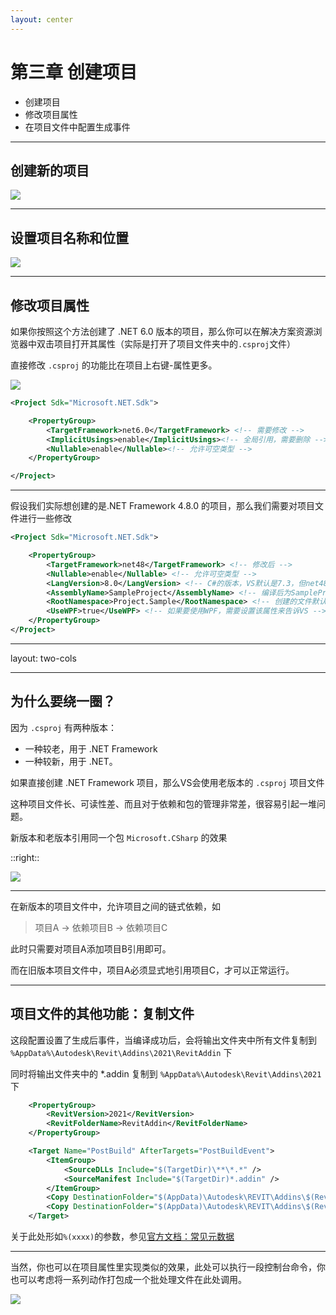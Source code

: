 ```yaml
---
layout: center
---
```


# 第三章 创建项目


- 创建项目
- 修改项目属性
- 在项目文件中配置生成事件

---

## 创建新的项目

![](https://doc-1314952491.cos.ap-shanghai.myqcloud.com/obsidian/Pasted%20image%2020230915002011.png)

---

## 设置项目名称和位置

![](https://doc-1314952491.cos.ap-shanghai.myqcloud.com/obsidian/Pasted%20image%2020230915001718.png)

---

## 修改项目属性

如果你按照这个方法创建了 .NET 6.0 版本的项目，那么你可以在解决方案资源浏览器中双击项目打开其属性（实际是打开了项目文件夹中的`.csproj`文件）

直接修改 `.csproj` 的功能比在项目上右键-属性更多。

![](https://doc-1314952491.cos.ap-shanghai.myqcloud.com/obsidian/Pasted%20image%2020230915002908.png)

```xml {all|4|5|6|all}
<Project Sdk="Microsoft.NET.Sdk">

    <PropertyGroup>
        <TargetFramework>net6.0</TargetFramework> <!-- 需要修改 -->
        <ImplicitUsings>enable</ImplicitUsings><!-- 全局引用，需要删除 -->
        <Nullable>enable</Nullable><!-- 允许可空类型 -->
    </PropertyGroup>

</Project>
```

---

假设我们实际想创建的是.NET Framework 4.8.0 的项目，那么我们需要对项目文件进行一些修改

```xml {all|4|5|6|7|8|9|all}
<Project Sdk="Microsoft.NET.Sdk">

	<PropertyGroup>
		<TargetFramework>net48</TargetFramework> <!-- 修改后 -->
		<Nullable>enable</Nullable> <!-- 允许可空类型 -->
		<LangVersion>8.0</LangVersion> <!-- C#的版本，VS默认是7.3，但net48可以使用8.0 -->
		<AssemblyName>SampleProject</AssemblyName> <!-- 编译后为SampleProject.dll -->
		<RootNamespace>Project.Sample</RootNamespace> <!-- 创建的文件默认命名空间是Project.Sample -->
		<UseWPF>true</UseWPF> <!-- 如果要使用WPF，需要设置该属性来告诉VS -->
	</PropertyGroup>
</Project>
```

---
layout: two-cols

---


## 为什么要绕一圈？

因为 `.csproj` 有两种版本：
- 一种较老，用于 .NET Framework
- 一种较新，用于 .NET。

如果直接创建 .NET Framework 项目，那么VS会使用老版本的 `.csproj` 项目文件

这种项目文件长、可读性差、而且对于依赖和包的管理非常差，很容易引起一堆问题。

新版本和老版本引用同一个包 `Microsoft.CSharp` 的效果

::right::

<img src="https://doc-1314952491.cos.ap-shanghai.myqcloud.com/obsidian/Pasted%20image%2020230915010549.png" class="m-auto" />


---

在新版本的项目文件中，允许项目之间的链式依赖，如

> 项目A -> 依赖项目B -> 依赖项目C

此时只需要对项目A添加项目B引用即可。

而在旧版本项目文件中，项目A必须显式地引用项目C，才可以正常运行。

---

## 项目文件的其他功能：复制文件

这段配置设置了生成后事件，当编译成功后，会将输出文件夹中所有文件复制到 `%AppData%\Autodesk\Revit\Addins\2021\RevitAddin` 下

同时将输出文件夹中的 \*.addin 复制到 `%AppData%\Autodesk\Revit\Addins\2021` 下

```xml
	<PropertyGroup>
		<RevitVersion>2021</RevitVersion>
		<RevitFolderName>RevitAddin</RevitFolderName>
	</PropertyGroup>

	<Target Name="PostBuild" AfterTargets="PostBuildEvent">
		<ItemGroup>
			<SourceDLLs Include="$(TargetDir)\**\*.*" />
			<SourceManifest Include="$(TargetDir)*.addin" />
		</ItemGroup>
		<Copy DestinationFolder="$(AppData)\Autodesk\REVIT\Addins\$(RevitVersion)\$(RevitFolderName)\%(RecursiveDir)" SourceFiles="@(SourceDLLs)" />
		<Copy DestinationFolder="$(AppData)\Autodesk\REVIT\Addins\$(RevitVersion)\" SourceFiles="@(SourceManifest)" />
	</Target>
```

关于此处形如`%(xxxx)`的参数，参见[官方文档：常见元数据](https://learn.microsoft.com/zh-cn/visualstudio/msbuild/msbuild-well-known-item-metadata?view=vs-2022)

---

当然，你也可以在项目属性里实现类似的效果，此处可以执行一段控制台命令，你也可以考虑将一系列动作打包成一个批处理文件在此处调用。

![](https://doc-1314952491.cos.ap-shanghai.myqcloud.com/obsidian/Pasted%20image%2020230915012229.png)

